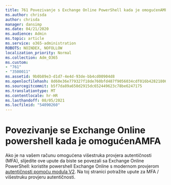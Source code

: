 ```yaml
---
title: 761 Povezivanje s Exchange Online PowerShell kada je omogućenAMFA
ms.author: chrisda
author: chrisda
manager: dansimp
ms.date: 04/21/2020
ms.audience: Admin
ms.topic: article
ms.service: o365-administration
ROBOTS: NOINDEX, NOFOLLOW
localization_priority: Normal
ms.collection: Adm_O365
ms.custom:
- "761"
- "3500011"
ms.assetid: 9b0b89e3-d1d7-4e4d-93de-bb4cd00904d8
ms.openlocfilehash: 8d60e36e779327f18de760bfd487f9056034cdf016b4282180648906277f6d2d
ms.sourcegitcommit: b5f7da89a650d2915dc652449623c78be6247175
ms.translationtype: MT
ms.contentlocale: hr-HR
ms.lasthandoff: 08/05/2021
ms.locfileid: "54090260"
---
```

# <a name="connect-to-exchange-online-powershell-when-mfa-is-enabled"></a>Povezivanje se Exchange Online powershell kada je omogućenAMFA

Ako je na vašem računu omogućena višestruka provjera autentičnosti (MFA), slijedite ove upute da biste se povezali sa Exchange Online PowerShell: koristite powershell Exchange Online s modernom provjerom [autentičnosti pomoću modula V2](https://aka.ms/exops-docs). Na toj stranici potražite upute za MFA / višestruku provjeru autentičnosti.
